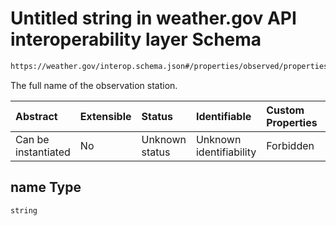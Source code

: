 # Untitled string in weather.gov API interoperability layer Schema

```txt
https://weather.gov/interop.schema.json#/properties/observed/properties/station/properties/name
```

The full name of the observation station.

| Abstract            | Extensible | Status         | Identifiable            | Custom Properties | Additional Properties | Access Restrictions | Defined In                                                                                                 |
| :------------------ | :--------- | :------------- | :---------------------- | :---------------- | :-------------------- | :------------------ | :--------------------------------------------------------------------------------------------------------- |
| Can be instantiated | No         | Unknown status | Unknown identifiability | Forbidden         | Allowed               | none                | [interop-layer.schema.json\*](../../../api-interop-layer/interop-layer.schema.json "open original schema") |

## name Type

`string`
